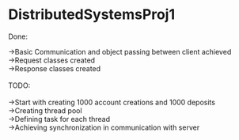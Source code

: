 # DistributedSystemsProj1

Done:

->Basic Communication and object passing between client achieved<br />
->Request classes created<br />
->Response classes created<br /> 
<br />
TODO:<br />
<br />
->Start with creating 1000 account creations and 1000 deposits<br />
->Creating thread pool<br />
->Defining task for each thread<br />
->Achieving synchronization in communication with server<br />
